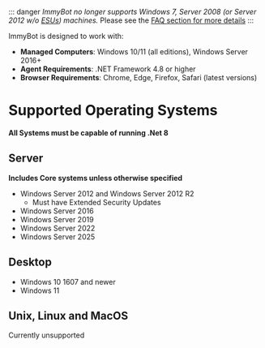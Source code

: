 ::: danger *ImmyBot no longer supports Windows 7, Server 2008 (or Server 2012 w/o [ESUs](https://learn.microsoft.com/en-us/windows-server/get-started/extended-security-updates-overview)) machines.*
Please see the [FAQ section for more details](https://docs.immy.bot/FAQ.html#what-windows-versions-does-immyagent-support)
:::

ImmyBot is designed to work with:

- **Managed Computers**: Windows 10/11 (all editions), Windows Server 2016+
- **Agent Requirements**: .NET Framework 4.8 or higher
- **Browser Requirements**: Chrome, Edge, Firefox, Safari (latest versions)

# Supported Operating Systems
**All Systems must be capable of running .Net 8**

## Server ##
**Includes Core systems unless otherwise specified**
- Windows Server 2012 and Windows Server 2012 R2
  - Must have Extended Security Updates
- Windows Server 2016
- Windows Server 2019
- Windows Server 2022
- Windows Server 2025

## Desktop ##
- Windows 10 1607 and newer
- Windows 11

## Unix, Linux and MacOS ##
Currently unsupported